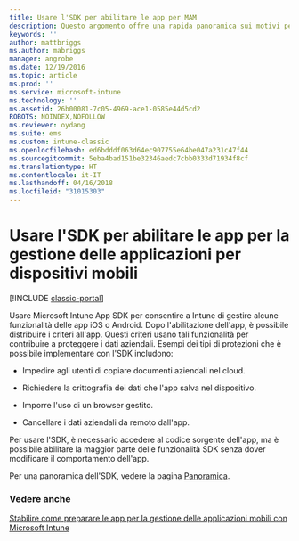 ```yaml
---
title: Usare l'SDK per abilitare le app per MAM
description: Questo argomento offre una rapida panoramica sui motivi per cui è consigliabile usare Intune App SDK.
keywords: ''
author: mattbriggs
ms.author: mabriggs
manager: angrobe
ms.date: 12/19/2016
ms.topic: article
ms.prod: ''
ms.service: microsoft-intune
ms.technology: ''
ms.assetid: 26b00081-7c05-4969-ace1-0585e44d5cd2
ROBOTS: NOINDEX,NOFOLLOW
ms.reviewer: oydang
ms.suite: ems
ms.custom: intune-classic
ms.openlocfilehash: ed6bdddf063d64ec907755e64be047a231c47f44
ms.sourcegitcommit: 5eba4bad151be32346aedc7cbb0333d71934f8cf
ms.translationtype: HT
ms.contentlocale: it-IT
ms.lasthandoff: 04/16/2018
ms.locfileid: "31015303"
---
```

# <a name="use-the-sdk-to-enable-apps-for-mobile-application-management"></a>Usare l'SDK per abilitare le app per la gestione delle applicazioni per dispositivi mobili

[!INCLUDE [classic-portal](../includes/classic-portal.md)]

Usare Microsoft Intune App SDK per consentire a Intune di gestire alcune funzionalità delle app iOS o Android. Dopo l'abilitazione dell'app, è possibile distribuire i criteri all'app. Questi criteri usano tali funzionalità per contribuire a proteggere i dati aziendali. Esempi dei tipi di protezioni che è possibile implementare con l'SDK includono:

-   Impedire agli utenti di copiare documenti aziendali nel cloud.

-   Richiedere la crittografia dei dati che l'app salva nel dispositivo.

-   Imporre l'uso di un browser gestito.

-   Cancellare i dati aziendali da remoto dall'app.

Per usare l'SDK, è necessario accedere al codice sorgente dell'app, ma è possibile abilitare la maggior parte delle funzionalità SDK senza dover modificare il comportamento dell'app.

Per una panoramica dell'SDK, vedere la pagina [Panoramica](/intune/app-sdk-get-started).

### <a name="see-also"></a>Vedere anche
[Stabilire come preparare le app per la gestione delle applicazioni mobili con Microsoft Intune](/intune/apps-prepare-mobile-application-management)
